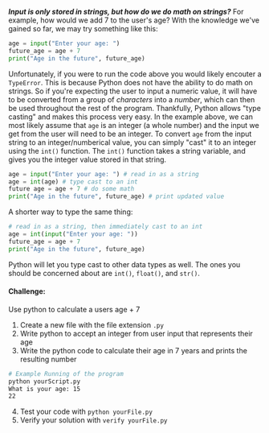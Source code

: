 ***Input is only stored in strings, but how do we do math on strings?***
For example, how would we add 7 to the user's age? With the knowledge we've gained so far, we may try something like this:
```python
age = input("Enter your age: ")
future_age = age + 7
print("Age in the future", future_age)
```

Unfortunately, if you were to run the code above you would likely encouter a `TypeError`. 
This is because Python does not have the ability to do math on strings. So if you're expecting the user to input a numeric value, it will have to be converted from a group of _characters_ into a _number_, which can then be used throughout the rest of the program. Thankfully, Python allows "type casting" and makes this process very easy. 
In the example above, we can most likely assume that `age` is an integer (a whole number) and the input we get from the user will need to be an integer. To convert `age` from the input string to an integer/numberical value, you can simply "cast" it to an integer using the `int()` function. 
The `int()` function takes a string variable, and gives you the integer value stored in that string.

```python
age = input("Enter your age: ") # read in as a string
age = int(age) # type cast to an int
future age = age + 7 # do some math
print("Age in the future", future_age) # print updated value
```

A shorter way to type the same thing:
```python
# read in as a string, then immediately cast to an int
age = int(input("Enter your age: ")) 
future_age = age + 7
print("Age in the future", future_age)
```

Python will let you type cast to other data types as well. The ones you should be concerned about are `int()`, `float()`, and `str()`. 

#### Challenge:
Use python to calculate a users age + 7

1. Create a new file with the file extension `.py`
2. Write python to accept an integer from user input that represents their age
3. Write the python code to calculate their age in 7 years and prints the resulting number
```bash
# Example Running of the program
python yourScript.py
What is your age: 15
22
```
4. Test your code with `python yourFile.py`
5. Verify your solution with `verify yourFile.py`
